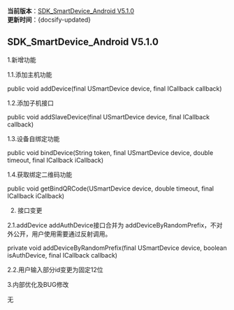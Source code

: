  **当前版本**：[SDK_SmartDevice_Android V5.1.0]()  
 **更新时间**：{docsify-updated}


## SDK_SmartDevice_Android V5.1.0
1.新增功能<br>

1.1.添加主机功能<br>

public void addDevice(final USmartDevice device, final ICallback<String> callback)<br>

1.2.添加子机接口<br>

public void addSlaveDevice(final USmartDevice device, final ICallback<String> callback)<br>

1.3.设备自绑定功能<br>

public void bindDevice(String token, final USmartDevice device, double timeout, final ICallback<USmartDevice> iCallback)<br>

1.4.获取绑定二维码功能<br>

public void getBindQRCode(USmartDevice device, double timeout, final ICallback iCallback)<br>

2. 接口变更<br>

2.1.addDevice addAuthDevice接口合并为 addDeviceByRandomPrefix，不对外公开，用户使用需要通过反射调用。<br>

private void addDeviceByRandomPrefix(final USmartDevice device, boolean isAuthDevice, final ICallback<String> callback)<br>

2.2.用户输入部分id变更为固定12位<br>

3.内部优化及BUG修改<br>

无
